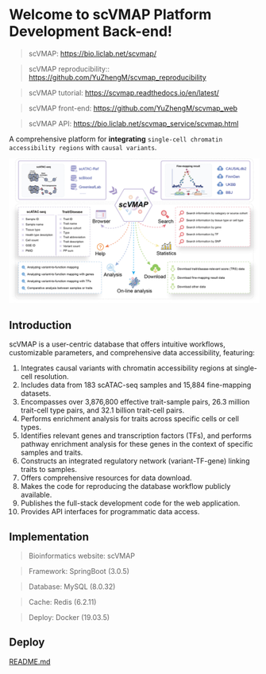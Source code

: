 # Welcome to scVMAP Platform Development Back-end!

> scVMAP: https://bio.liclab.net/scvmap/

> scVMAP reproducibility:: https://github.com/YuZhengM/scvmap_reproducibility

> scVMAP tutorial: https://scvmap.readthedocs.io/en/latest/

> scVMAP front-end: https://github.com/YuZhengM/scvmap_web

> scVMAP API: https://bio.liclab.net/scvmap_service/scvmap.html

A comprehensive platform for **integrating** `single-cell chromatin accessibility regions` with `causal variants`.

![overview.png](src/main/resources/storage/img/overview.png)

## Introduction

scVMAP is a user-centric database that offers intuitive workflows, customizable parameters, and comprehensive data accessibility, featuring:

1. Integrates causal variants with chromatin accessibility regions at single-cell resolution.
2. Includes data from 183 scATAC-seq samples and 15,884 fine-mapping datasets.
3. Encompasses over 3,876,800 effective trait-sample pairs, 26.3 million trait-cell type pairs, and 32.1 billion trait-cell pairs.
4. Performs enrichment analysis for traits across specific cells or cell types.
5. Identifies relevant genes and transcription factors (TFs), and performs pathway enrichment analysis for these genes in the context of specific samples and traits.
6. Constructs an integrated regulatory network (variant-TF-gene) linking traits to samples.
7. Offers comprehensive resources for data download.
8. Makes the code for reproducing the database workflow publicly available.
9. Publishes the full-stack development code for the web application.
10. Provides API interfaces for programmatic data access.

## Implementation

> Bioinformatics website: scVMAP

> Framework: SpringBoot (3.0.5)

> Database: MySQL (8.0.32)

> Cache: Redis (6.2.11)

> Deploy: Docker (19.03.5)

## Deploy

[README.md](src/main/resources/storage/deploy/README.md)
